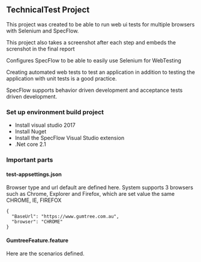 ## TechnicalTest Project
This project was created to be able to run web ui tests for multiple browsers with Selenium and SpecFlow. 

This project also takes a screenshot after each step and embeds the screnshot in the final report 

Configures SpecFlow to be able to easily use Selenium for WebTesting

Creating automated web tests to test an application in addition to testing the application with unit tests is a good practice. 

SpecFlow supports behavior driven development and acceptance tests driven development.

### Set up environment build project
- Install visual studio 2017
- Install Nuget
- Install the SpecFlow Visual Studio extension
- .Net core 2.1

### Important parts
#### test-appsettings.json
Browser type and url default are defined here. System supports 3 browsers such as Chrome, Explorer and Firefox, which are set value the same CHROME, IE, FIREFOX 

```
{
  "BaseUrl": "https://www.gumtree.com.au",
  "browser": "CHROME"
}

```
#### GumtreeFeature.feature
Here are the scenarios defined.
